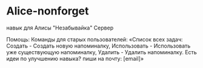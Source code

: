 # Alice-nonforget
навык для Алисы "Незабывайка" Сервер

Помощь:
	Команды для старых пользователей:
		«Список всех задач:
			Создать - Создать новую напоминалку,
			Использовать - Использовать уже существующую напоминалку,
			Удалить - Удалить напоминалку.
			Есть идеи по улучшению навыка?
			пиши на почту: [email]»
